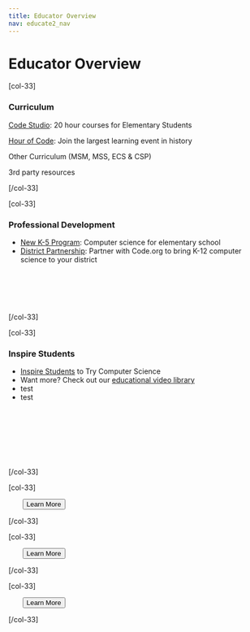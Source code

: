 ```yaml
---
title: Educator Overview
nav: educate2_nav
---
```


# Educator Overview

[col-33]

### Curriculum

[Code Studio](http://studio.code.org/): 20 hour courses for Elementary Students

[Hour of Code](http://hourofcode.com): Join the largest learning event in history

Other Curriculum (MSM, MSS, ECS & CSP)

3rd party resources 

[/col-33]

[col-33]

### Professional Development

- [New K-5 Program](http://code.org/educate/k5): Computer science for elementary school
- [District Partnership](http://code.org/educate/districts): Partner with Code.org to bring K-12 computer science to your district

<br/>
<br/>
<br/>
<br/>

[/col-33]

[col-33]

### Inspire Students

- [Inspire Students](http://code.org/educate/inspire) to Try Computer Science
- Want more? Check out our [educational video library](http://code.org/educate/videos)
- test
- test

<br/>
<br/>
<br/>
<br/>
<br/>
<br/>

[/col-33]


[col-33]

&nbsp;&nbsp;&nbsp;&nbsp;&nbsp;&nbsp;
[<button>Learn More</button>](/curriculum)

[/col-33]

[col-33]

&nbsp;&nbsp;&nbsp;&nbsp;&nbsp;&nbsp;
[<button>Learn More</button>](/professional-development)

[/col-33]

[col-33]

&nbsp;&nbsp;&nbsp;&nbsp;&nbsp;&nbsp;
[<button>Learn More</button>](/inspiration)

[/col-33]

<p style="clear:both">&nbsp;</p>

<br />
<br />

